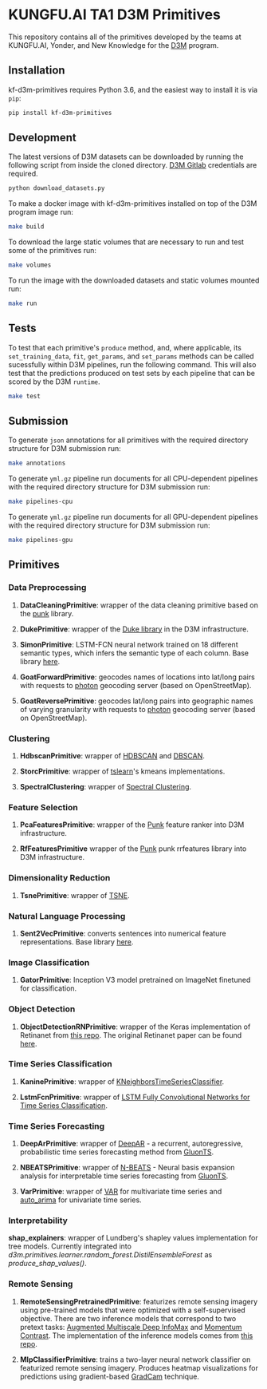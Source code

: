 # KUNGFU.AI TA1 D3M Primitives

This repository contains all of the primitives developed by the teams at KUNGFU.AI, Yonder, and New Knowledge for the [D3M](https://www.darpa.mil/program/data-driven-discovery-of-models) program. 

## Installation

kf-d3m-primitives requires Python 3.6, and the easiest
way to install it is via `pip`:

```bash
pip install kf-d3m-primitives
```

## Development

The latest versions of D3M datasets can be downloaded by running the following script from inside the cloned directory. [D3M Gitlab](https://gitlab.com/datadrivendiscovery/d3m) credentials are required. 

```bash
python download_datasets.py
```

To make a docker image with kf-d3m-primitives installed on top of the D3M program image run:

```bash
make build
```

To download the large static volumes that are necessary to run and test some of the primitives run:

```bash
make volumes
```

To run the image with the downloaded datasets and static volumes mounted run:

```bash
make run
```

## Tests

To test that each primitive's `produce` method, and, where applicable, its `set_training_data`, `fit`, `get_params`, and `set_params` methods can be called sucessfully within D3M pipelines, run the following command. This will also test that the predictions produced on test sets by each pipeline that can be scored by the D3M `runtime`. 

```bash
make test
```

## Submission

To generate `json` annotations for all primitives with the required directory structure for D3M submission run:

```bash
make annotations
```

To generate `yml.gz` pipeline run documents for all CPU-dependent pipelines with the required directory structure for D3M submission run:

```bash
make pipelines-cpu
```

To generate `yml.gz` pipeline run documents for all GPU-dependent pipelines with the required directory structure for D3M submission run:

```bash
make pipelines-gpu
```

## Primitives

### Data Preprocessing

1. **DataCleaningPrimitive**: wrapper of the data cleaning primitive based on the [punk](https://github.com/NewKnowledge/punk) library.

2. **DukePrimitive**: wrapper of the [Duke library](https://github.com/uncharted-distil/duke) in the D3M infrastructure.

3. **SimonPrimitive**: LSTM-FCN neural network trained on 18 different semantic types, which infers the semantic type of each column. Base library [here](https://github.com/uncharted-distil/simon).

4. **GoatForwardPrimitive**: geocodes names of locations into lat/long pairs with requests to [photon](https://github.com/komoot/photon) geocoding server (based on OpenStreetMap).

5. **GoatReversePrimitive**: geocodes lat/long pairs into geographic names of varying granularity with requests to [photon](https://github.com/komoot/photon) geocoding server (based on OpenStreetMap).

### Clustering

1. **HdbscanPrimitive**: wrapper of [HDBSCAN](https://hdbscan.readthedocs.io/en/latest/index.html) and [DBSCAN](https://scikit-learn.org/stable/modules/generated/sklearn.cluster.DBSCAN.html).

2. **StorcPrimitive**: wrapper of [tslearn](https://tslearn.readthedocs.io/en/stable/index.html)'s kmeans implementations.

3. **SpectralClustering**: wrapper of [Spectral Clustering](https://scikit-learn.org/stable/modules/generated/sklearn.cluster.SpectralClustering.html).

### Feature Selection

1. **PcaFeaturesPrimitive**: wrapper of the [Punk](https://github.com/NewKnowledge/punk) feature ranker into D3M infrastructure.

2. **RfFeaturesPrimitive** wrapper of the [Punk](https://github.com/NewKnowledge/punk) punk rrfeatures library into D3M infrastructure.

### Dimensionality Reduction

1. **TsnePrimitive**: wrapper of [TSNE](https://scikit-learn.org/stable/modules/generated/sklearn.manifold.TSNE.html).

### Natural Language Processing

1. **Sent2VecPrimitive**: converts sentences into numerical feature representations. Base library [here](https://github.com/uncharted-distil/nk-sent2vec).

### Image Classification

1. **GatorPrimitive**: Inception V3 model pretrained on ImageNet finetuned for classification.

### Object Detection

1. **ObjectDetectionRNPrimitive**: wrapper of the Keras implementation of Retinanet from [this repo](https://github.com/fizyr/keras-retinanet). The original Retinanet paper can be found [here](https://arxiv.org/abs/1708.02002).

### Time Series Classification

1. **KaninePrimitive**: wrapper of [KNeighborsTimeSeriesClassifier](https://tslearn.readthedocs.io/en/latest/gen_modules/neighbors/tslearn.neighbors.KNeighborsTimeSeriesClassifier.html#tslearn.neighbors.KNeighborsTimeSeriesClassifier).

2. **LstmFcnPrimitive**: wrapper of [LSTM Fully Convolutional Networks for Time Series Classification](https://github.com/houshd/LSTM-FCN).

### Time Series Forecasting

1. **DeepArPrimitive**: wrapper of [DeepAR](https://arxiv.org/abs/1704.04110) - a recurrent, autoregressive, probabilistic time series forecasting method from [GluonTS](https://github.com/awslabs/gluon-ts).

2. **NBEATSPrimitive**: wrapper of [N-BEATS](https://arxiv.org/abs/1905.10437) - Neural basis expansion analysis for interpretable time series forecasting from [GluonTS](https://github.com/awslabs/gluon-ts).

3. **VarPrimitive**: wrapper of [VAR](https://www.statsmodels.org/dev/vector_ar.html) for multivariate time series and [auto_arima](http://alkaline-ml.com/pmdarima/0.9.0/modules/generated/pyramid.arima.auto_arima.html) for univariate time series.

### Interpretability

**shap_explainers**: wrapper of Lundberg's shapley values implementation for tree models. Currently integrated into *d3m.primitives.learner.random_forest.DistilEnsembleForest* as *produce_shap_values()*.

### Remote Sensing

1. **RemoteSensingPretrainedPrimitive**: featurizes remote sensing imagery using pre-trained models that were optimized with a self-supervised objective. There are two inference models that correspond to two pretext tasks: [Augmented Multiscale Deep InfoMax](https://arxiv.org/abs/1906.00910) and [Momentum Contrast](https://arxiv.org/abs/1911.05722). The implementation of the inference models comes from [this repo](git+https://github.com/cfld/rs_pretrained#egg=rsp).

2. **MlpClassifierPrimitive**: trains a two-layer neural network classifier on featurized remote sensing imagery. Produces heatmap visualizations for predictions using gradient-based [GradCam](https://arxiv.org/pdf/1610.02391v1.pdf) technique. 

